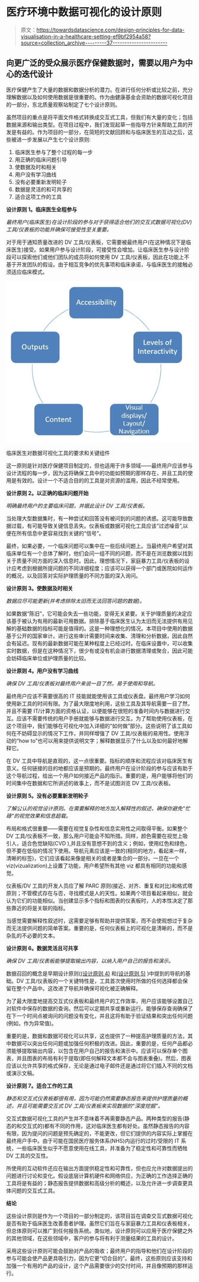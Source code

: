 # 医疗环境中数据可视化的设计原则

> 原文：<https://towardsdatascience.com/design-principles-for-data-visualisation-in-a-healthcare-setting-ef9bf2954a58?source=collection_archive---------37----------------------->

## 向更广泛的受众展示医疗保健数据时，需要以用户为中心的迭代设计

医疗保健产生了大量的数据和数据分析的潜力。在进行任何分析或比较之前，充分理解数据以及如何使用数据是很重要的。作为由健康基金会资助的数据可视化项目的一部分，东北质量观察站制定了七个设计原则。

虽然项目的重点是将平面文件格式转换成交互式工具，但我们有大量的变化；包括数据来源和输出类型。在项目过程中，我们发现起草一些指导方针来帮助工具的开发是有益的。作为项目的一部分，在简短的文献回顾和与临床医生的互动之后，这些被进一步发展以产生七个设计原则:

1.  临床医生参与了整个过程的每一步
2.  用正确的临床问题引导
3.  使数据及时和相关
4.  用户没有学习曲线
5.  没有必要重新发明轮子
6.  数据是灵活的和可共享的
7.  适合这项工作的工具

**设计原则 1。临床医生全程参与**

*最终用户(临床医生)在设计阶段的参与对于获得适合他们的交互式数据可视化(DV)工具/仪表板的功能并确保可接受性至关重要。*

对于用于通知质量改进的 DV 工具/仪表板，它需要被最终用户(在这种情况下是临床医生)接受。如果用户参与设计阶段，可接受性会增加。让临床医生参与设计阶段可以探索他们或他们团队的成员将如何使用 DV 工具/仪表板，因此在功能上不基于开发团队的假设。由于相互竞争的优先事项和临床承诺，与临床医生的接触必须适应临床模式。

![](img/1db7e0e90738bb0a7bf02320dd59b3bc.png)

临床医生对数据可视化工具的要求和关键组件

这一原则是针对医疗保健项目制定的，但也适用于许多领域——最终用户应该参与设计流程的每一步，因为这将确保工具中的功能如预期的那样存在，并且工具的使用是有效的。设计一个不适合目的的工具是对资源的滥用，因此不经常使用。

**设计原则 2。以正确的临床问题开始**

*明确最终用户的主要临床问题，并据此设计 DV 工具/仪表板。*

当处理大型数据集时，有一种尝试和回答没有被问到的问题的诱惑。这可能导致数据过载，有可能导致关键信息丢失。仪表板或数据可视化工具应该“过滤噪音”,以便在所有信息中更容易找到关键的“信号”。

最终，如果必要，一个临床问题可以集中在一些后续问题上。当最终用户希望对其临床单位有一个总体了解时，他们会问一组不同的问题，而不是在浏览数据以找到关于质量不同方面的深入信息时。因此，理想情况下，家庭暴力工具/仪表板的设计应考虑到根据所提问题的不同详细程度；应该可以获得一个部门或医院如何运作的概况，以及回答对实际护理质量的不同方面的深入询问。

**设计原则 3。使数据及时相关**

*数据应尽可能更新(并考虑排除太旧而无法回答问题的数据)。*

如果数据“陈旧”，它可能会失去一些功能，变得无关紧要。关于护理质量的决定应该基于被认为有用的最新可用数据。排除基于临床医生认为太旧而无法提供有用见解的基础数据的指标可能是值得的。这是一种理想化的情况。本项目中使用的数据基于公开的国家审计。进行这些审计需要时间来收集、清理和分析数据，因此自然会有延迟。现有的最新数据可能在某种程度上已经过时。在临床设置中，可以收集实时数据，但是在这种情况下，很少有或没有机会进行数据清理或聚合，因此可能会妨碍临床单位或护理质量的比较。

**设计原则 4。用户没有学习曲线**

*确保 DV 工具/仪表板对最终用户来说一目了然，易于使用和导航。*

最终用户应该不需要很高的 IT 技能就能使用该工具或仪表盘。最终用户学习如何使用新工具的时间有限。为了最大限度地利用，这些工具及其导航需要一目了然，并且不需要 IT/计算方面的资格认证，以便能够在很短的准备时间内与数据进行交互。应该不需要传统的用户手册就能够与数据进行交互。为了帮助使用仪表板，在这个项目中，我们能够在可视化中加入详细的“如何做”部分。这些说明了该工具如何在不妨碍显示的情况下工作，并同样增强了 DV 工具/仪表板的易用性。使用浮动的“how to”也可以用来提供说明文字；解释数据显示了什么以及如何最好地解释它。

在 DV 工具中导航是直观的，这一点很重要。指标的顺序和流程应该对临床医生有意义。任何链接的目的地都应该是预期的。最终用户在设计阶段的参与应该有助于这个导航过程，给出一个用户如何接近产品的指示。重要的是，用户能够将他们的时间集中在数据和它所讲述的故事上，而不是试图浏览 DV 工具/仪表板。

**设计原则 5。没有必要重新发明轮子**

*了解公认的视觉设计原则。在需要解释的地方加入解释性的叙述，确保你避免“忙碌”的视觉效果和信息超载。*

布局和格式很重要——需要在视觉复杂性和信息实用性之间取得平衡。如果整个 DV 工具/仪表板不一致，那么用户可能会不知所措。同样，颜色需要在视觉上吸引人，适合色觉缺陷(CVD ),并且没有意想不到的含义；例如，使用红色和绿色，但不要在低俗的情况下使用。导航元素应该是一致的(相同的地方，看起来一样，清晰的标签)，它们应该看起来像是相关的或者是集合的一部分。一旦在一个 viz(vizualization)上设置了功能，用户希望所有其他 viz 都具有相同的功能和感觉。

仪表板/DV 工具的开发人员应了解 PARC 原则(接近、对齐、重复和对比)和格式塔原则；不管模式存在与否，寻找模式是人的天性。如果两个项目看起来相似，就会认为它们的功能相似。当创建显示多个指标和图表的仪表板时，人的本性决定了那些靠近的将是关联的指标。

当感觉需要解释性叙述时，这需要足够有帮助并提供答案，而不会使观想过于复杂而无法提供问题的简单答案。重要的是，任何仪表板上的可视化是清晰的，而不是杂乱的不必要的文本。

**设计原则 6。数据灵活且可共享**

*确保 DV 工具/仪表板能够提取输出内容，以纳入用户自己的报告和演示。*

数据召回的概念是早期设计原则([(设计原则 4)](#_top) 和[(设计原则 5)](#_top) )中提到的导航的基础。DV 工具/仪表板的一个关键特性是，工具首次使用时所做的任何选择都会保留在整个产品中。这改进了导航并确保可视化被正确解释。

为了最大限度地提高交互式仪表板和最终用户的工作效率，用户应该能够设置自己对软件中保存的数据的查询。然后可以定期共享或重新运行。能够保存查询确保了在下一个时间点被询问的问题没有变化，并且这将有助于验证结果和突出任何问题(例如，作为异常值)。

重要的是，数据和数据可视化可以共享，这也提供了一种提高护理质量的方法，其中数据可以突出任何问题或加强任何积极的改进。因此，重要的是，任何产品都必须能够提取输出内容，以包含在用户自己的报告和演示中。应该可以保存单个图表，并且图表的布局有利于提取(即任何解释文本都不会与图表重叠)。然后，图表应该以允许共享的格式保存，无论是通过电子邮件还是通过将它们插入不同的文档或演示文稿。

**设计原则 7。适合工作的工具**

*静态和交互式仪表板都很有用，因为可能仍然需要静态报告来提供护理质量的概述，并且可能需要交互式 DV 工具/仪表板来实现数据的“深度挖掘”。*

交互式数据可视化工具的产生并不意味着不再需要静态产品。两种类型的报告(静态的和交互式的)都有不同的作用，这对临床医生都有好处。虽然静态报告的内容有限，因为提问的问题是预先确定的，不能更改，但它们提供的内容实际上掌握在最终用户手中。由于可能在国民医疗服务体系(NHS)内运行的过时/受限的 IT 系统，一些临床医生似乎不愿意使用在线工具，并准备为了稳定性和可靠性而牺牲 DV 工具的交互性。

所使用的互动软件还应在输出方面提供稳定性和可靠性，但也应允许对数据提出的问题进行讨论和变化。假设底层计算机硬件和网络供应，为正确的工作选择正确的工具将是有益的；静态报告提供数据和高级分析的概述，以及允许进一步调查更具体问题的交互式工具。

**结论**

这些设计原则是作为一个项目的一部分制定的，该项目旨在调查交互式数据可视化是否有助于临床医生改善患者护理。虽然它们旨在与家庭暴力工具和仪表板相关，但总体原则可以推广到任何报告系统。类似地，设计原则可以应用于医疗保健之外的其他领域，在这些领域中，客户的参与将有利于测量结果的工具的设计。

采用这些设计原则可能会鼓励对产品的吸收；最终用户的指导和他们在设计阶段的参与可能会使产品更具吸引力，因为它更“切合目的”。最终，这些原则应该支持和加强一个有用的产品的设计，这个产品需要很少的交付时间，并且像预期的那样运行。
